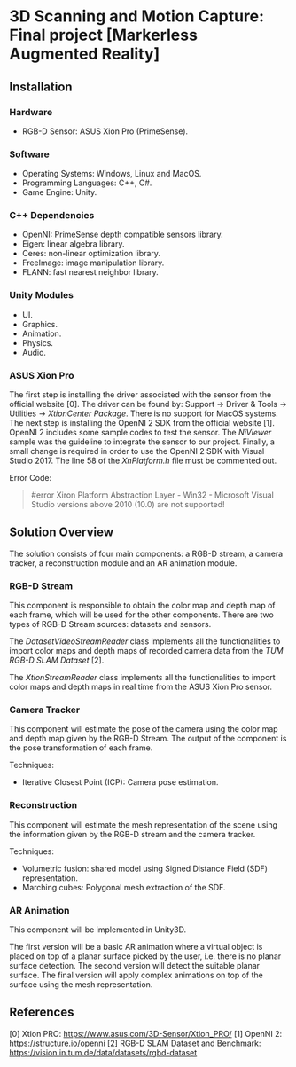 # 3D Scanning and Motion Capture: Final project [Markerless Augmented Reality]

## Installation

### Hardware
* RGB-D Sensor: ASUS Xion Pro (PrimeSense).

### Software
* Operating Systems: Windows, Linux and MacOS.
* Programming Languages: C++, C#.
* Game Engine: Unity.

### C++ Dependencies
* OpenNI: PrimeSense depth compatible sensors library.
* Eigen: linear algebra library.
* Ceres: non-linear optimization library.
* FreeImage: image manipulation library.
* FLANN: fast nearest neighbor library.

### Unity Modules
* UI.
* Graphics.
* Animation.
* Physics.
* Audio.

### ASUS Xion Pro

The first step is installing the driver associated with the sensor from the official website [0]. The driver can be found by: Support -> Driver & Tools -> Utilities -> *XtionCenter Package*. There is no support for MacOS systems. The next step is installing the OpenNI 2 SDK from the official website [1]. OpenNI 2 includes some sample codes to test the sensor. The *NiViewer* sample was the guideline to integrate the sensor to our project. Finally, a small change is required in order to use the OpenNI 2 SDK with Visual Studio 2017. The line 58 of the *XnPlatform.h* file must be commented out.

Error Code:  
> #error Xiron Platform Abstraction Layer - Win32 - Microsoft Visual Studio versions above 2010 (10.0) are not supported!

## Solution Overview

The solution consists of four main components: a RGB-D stream, a camera tracker, a reconstruction module and an AR animation module.

### RGB-D Stream

This component is responsible to obtain the color map and depth map of each frame, which will be used for the other components. There are two types of RGB-D Stream sources: datasets and sensors.

The *DatasetVideoStreamReader* class implements all the functionalities to import color maps and depth maps of recorded camera data from the *TUM RGB-D SLAM Dataset* [2].

The *XtionStreamReader* class implements all the functionalities to import color maps and depth maps in real time from the ASUS Xion Pro sensor.  

### Camera Tracker

This component will estimate the pose of the camera using the color map and depth map given by the RGB-D Stream. The output of the component is the pose transformation of each frame.

Techniques:
* Iterative Closest Point (ICP): Camera pose estimation.

### Reconstruction

This component will estimate the mesh representation of the scene using the information given by the RGB-D stream and the camera tracker.

Techniques:
* Volumetric fusion: shared model using Signed Distance Field (SDF) representation.
* Marching cubes: Polygonal mesh extraction of the SDF.

### AR Animation

This component will be implemented in Unity3D.

The first version will be a basic AR animation where a virtual object is placed on top of a planar surface picked by the user, i.e. there is no planar surface detection. The second version will detect the suitable planar surface. The final version will apply complex animations on top of the surface using the mesh representation.

## References

[0] Xtion PRO: https://www.asus.com/3D-Sensor/Xtion_PRO/
[1] OpenNI 2: https://structure.io/openni
[2] RGB-D SLAM Dataset and Benchmark: https://vision.in.tum.de/data/datasets/rgbd-dataset